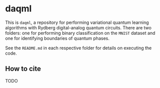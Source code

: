 # daqml
This is `daqml`, a repository for performing variational quantum learning algorithms with Rydberg digital-analog quantum circuits. There are two folders: one for performing binary classification on the `MNIST` dataset and one for identifying boundaries of quantum phases.

See the `README.md` in each respective folder for details on executing the code.

## How to cite
TODO
